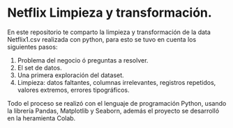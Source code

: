 # Netflix Limpieza y transformación.
En este repositorio te comparto la limpieza y transformación de la data Netflix1.csv realizada con python, para esto se tuvo en cuenta los siguientes pasos:

  1. Problema del negocio ó preguntas a resolver.
  2. El set de datos.
  3. Una primera exploración del dataset.
  4. Limpieza: datos faltantes, columnas irrelevantes, registros repetidos, valores extremos, errores tipográficos.

Todo el proceso se realizó con el lenguaje de programación Python, usando la librería Pandas, Matplotlib y Seaborn, además el proyecto se desarrolló en la heramienta Colab.
     
